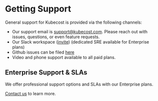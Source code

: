 # Getting Support

General support for Kubecost is provided via the following channels:

* Our support email is [support@kubecost.com](mailto:support@kubecost.com). Please reach out with issues, questions, or even feature requests.
* Our Slack workspace \([invite](https://join.slack.com/t/kubecost/shared_invite/enQtNTA2MjQ1NDUyODE5LWFjYzIzNWE4MDkzMmUyZGU4NjkwMzMyMjIyM2E0NGNmYjExZjBiNjk1YzY5ZDI0ZTNhZDg4NjlkMGRkYzFlZTU)\) \(dedicated SRE available for Enterprise plans\)
* Github issues can be filed [here](https://github.com/kubecost/cost-analyzer-helm-chart/issues/new/choose)
* Video and phone support available to all paid plans.

## Enterprise Support & SLAs

We offer professional support options and SLAs with our Enterprise plans.

[Contact us](https://kubecost.com/#contact) to learn more.

